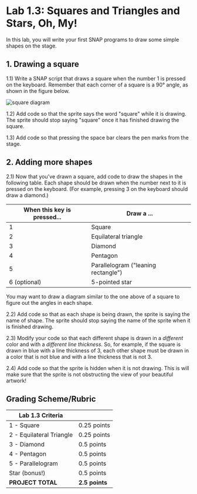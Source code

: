 
# Lab 1.3: Squares and Triangles and Stars, Oh, My!

In this lab, you will write your first SNAP programs to draw some simple shapes on the stage.

## 1. Drawing a square

1.1) Write a SNAP script that draws a square when the number 1 is pressed on the keyboard. Remember that each corner of a square is a 90° angle, as shown in the figure below.

![square diagram](90degreesquare.PNG)

1.2) Add code so that the sprite says the word "square" while it is drawing. The sprite should stop saying "square" once it has finished drawing the square.

1.3) Add code so that pressing the space bar clears the pen marks from the stage.

## 2. Adding more shapes

2.1) Now that you've drawn a square, add code to draw the shapes in the following table. Each shape should be drawn when the number next to it is pressed on the keyboard. (For example, pressing 3 on the keyboard should draw a diamond.)

| When this key is pressed... | Draw a ...                          |
| --------------------------- | ----------------------------------- |
| 1                           | Square                              |
| 2                           | Equilateral triangle                |
| 3                           | Diamond                             |
| 4                           | Pentagon                            |
| 5                           | Parallelogram ("leaning rectangle") |
| 6 (optional)                | 5-pointed star                      |

You may want to draw a diagram similar to the one above of a square to figure out the angles in each shape.

2.2) Add code so that as each shape is being drawn, the sprite is saying the name of shape.  The sprite should stop saying the name of the sprite when it is finished drawing.

2.3) Modify your code so that each different shape is drawn in a _different_ color and with a _different line thickness_. So, for example, if the square is drawn in blue with a line thickness of 3, each other shape must be drawn in a color that is not blue and with a line thickness that is not 3.

2.4) Add code so that the sprite is hidden when it is not drawing.  This is will make sure that the sprite is not obstructing the view of your beautiful artwork!

## Grading Scheme/Rubric

| **Lab 1.3 Criteria**                |                |
| ----------------------------------- | -------------- |
| 1 - Square                          | 0.25 points     |
| 2 - Equilateral Triangle            | 0.25 points     |
| 3 - Diamond                         | 0.5 points     |
| 4 - Pentagon                        | 0.5 points     |
| 5 - Parallelogram                   | 0.5 points     |
| Star (bonus!)                       | 0.5 points     |
| **PROJECT TOTAL**                   | **2.5 points** |
